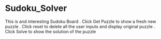 # Sudoku_Solver
This is and interesting Sudoku Board . Click Get Puzzle to show a fresh new puzzle . Click reset to delete all the user inputs and display original puzzle . Click Solve to show the solution of the puzzle
